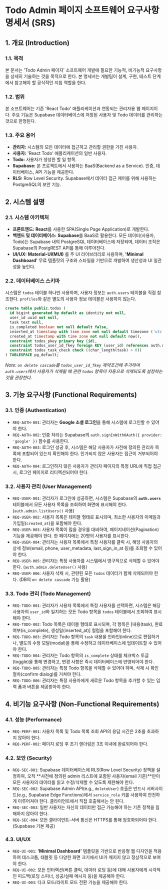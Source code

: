 # Todo Admin 페이지 소프트웨어 요구사항 명세서 (SRS)

## 1. 개요 (Introduction)

### 1.1. 목적
본 문서는 'Todo Admin 페이지' 소프트웨어 개발에 필요한 기능적, 비기능적 요구사항을 상세히 기술하는 것을 목적으로 한다. 본 명세서는 개발팀이 설계, 구현, 테스트 단계에서 참고해야 할 공식적인 지침 역할을 한다.

### 1.2. 범위
본 소프트웨어는 기존 'React Todo' 애플리케이션과 연동되는 관리자용 웹 페이지이다. 주요 기능은 Supabase 데이터베이스에 저장된 사용자 및 Todo 데이터를 관리하는 것으로 한정된다.

### 1.3. 주요 용어
- **관리자:** 시스템의 모든 데이터에 접근하고 관리할 권한을 가진 사용자.
- **사용자:** 'React Todo' 애플리케이션의 일반 사용자.
- **Todo:** 사용자가 생성한 할 일 항목.
- **Supabase:** 본 프로젝트에서 사용하는 BaaS(Backend as a Service). 인증, 데이터베이스, API 기능을 제공한다.
- **RLS:** Row Level Security. Supabase에서 데이터 접근 제어를 위해 사용하는 PostgreSQL의 보안 기능.

## 2. 시스템 설명

### 2.1. 시스템 아키텍처
- **프론트엔드:** **React**를 사용한 SPA(Single Page Application)로 개발한다.
- **백엔드 및 데이터베이스:** **Supabase**를 BaaS로 활용한다. 모든 데이터(사용자, Todo)는 Supabase 내의 PostgreSQL 데이터베이스에 저장되며, 데이터 조작은 Supabase의 PostgREST API를 통해 이루어진다.
- **UI/UX:** **Material-UI(MUI)** 를 주 UI 라이브러리로 사용하며, **'Minimal Dashboard'** 무료 템플릿의 구조와 스타일을 기반으로 개발하여 생산성과 UI 일관성을 높인다.

### 2.2. 데이터베이스 스키마
시스템은 `todos` 테이블 하나만 사용하며, 사용자 정보는 `auth.users` 테이블을 직접 참조한다. `profiles`와 같은 별도의 사용자 정보 테이블은 사용하지 않는다.

```sql
create table public.todos (
  id bigint generated by default as identity not null,
  user_id uuid not null,
  task text null,
  is_completed boolean not null default false,
  inserted_at timestamp with time zone not null default timezone ('utc'::text, now()),
  created_at timestamp with time zone not null default now(),
  constraint todos_pkey primary key (id),
  constraint todos_user_id_fkey foreign KEY (user_id) references auth.users (id) on delete cascade,
  constraint todos_task_check check ((char_length(task) > 0))
) TABLESPACE pg_default;
```
*Note: `on delete cascade`를 `todos_user_id_fkey` 제약조건에 추가하여 `auth.users`에서 사용자가 삭제될 때 관련 `todos` 항목이 자동으로 삭제되도록 설정하는 것을 권장한다.*

## 3. 기능 요구사항 (Functional Requirements)

### 3.1. 인증 (Authentication)
- `REQ-AUTH-001`: 관리자는 **Google 소셜 로그인**을 통해 시스템에 로그인할 수 있어야 한다.
- `REQ-AUTH-002`: 인증 처리는 Supabase의 `auth.signInWithOAuth({ provider: 'google' })` 함수를 사용한다.
- `REQ-AUTH-003`: 로그인 성공 후, 시스템은 해당 사용자가 사전에 정의된 관리자 목록에 포함되어 있는지 확인해야 한다. 인가되지 않은 사용자는 접근이 거부되어야 한다.
- `REQ-AUTH-004`: 로그인하지 않은 사용자가 관리자 페이지의 특정 URL에 직접 접근 시, 로그인 페이지로 리디렉션되어야 한다.

### 3.2. 사용자 관리 (User Management)
- `REQ-USER-001`: 관리자가 로그인에 성공하면, 시스템은 Supabase의 **`auth.users`** 테이블에서 모든 사용자 목록을 조회하여 화면에 표시해야 한다. (`auth.admin.listUsers()` 사용)
- `REQ-USER-002`: 사용자 목록은 테이블 형태로 표시되며, 최소한 사용자의 이메일과 가입일(`created_at`)을 포함해야 한다.
- `REQ-USER-003`: 사용자 목록이 많을 경우를 대비하여, 페이지네이션(Pagination) 기능을 제공해야 한다. 한 페이지에는 20명의 사용자를 표시한다.
- `REQ-USER-004`: 관리자는 사용자 목록에서 특정 사용자를 클릭 시, 해당 사용자의 상세 정보(email, phone, user_metadata, last_sign_in_at 등)를 조회할 수 있어야 한다.
- `REQ-USER-005`: 관리자는 특정 사용자를 시스템에서 영구적으로 삭제할 수 있어야 한다. (`auth.admin.deleteUser()` 사용)
- `REQ-USER-006`: 사용자 삭제 시, 관련된 모든 `todos` 데이터가 함께 삭제되어야 한다. (DB의 `on delete cascade` 기능 활용)

### 3.3. Todo 관리 (Todo Management)
- `REQ-TODO-001`: 관리자가 사용자 목록에서 특정 사용자를 선택하면, 시스템은 해당 사용자의 `user_id`와 일치하는 모든 Todo 항목을 `todos` 테이블에서 조회하여 표시해야 한다.
- `REQ-TODO-002`: Todo 목록은 테이블 형태로 표시되며, 각 항목은 [내용(task), 완료 여부(is_complete), 생성일(inserted_at)] 컬럼을 포함해야 한다.
- `REQ-TODO-003`: 관리자는 Todo 항목의 `task` 내용을 인라인(inline)으로 편집하거나, 별도의 수정 모달(modal)을 통해 수정하고 데이터베이스에 업데이트할 수 있어야 한다.
- `REQ-TODO-004`: 관리자는 Todo 항목의 `is_complete` 상태를 체크박스 토글(toggle)을 통해 변경하고, 변경 사항은 즉시 데이터베이스에 반영되어야 한다.
- `REQ-TODO-005`: 관리자는 특정 Todo 항목을 삭제할 수 있어야 하며, 삭제 시 확인 절차(confirm dialog)를 거쳐야 한다.
- `REQ-TODO-006`: 관리자는 특정 사용자에게 새로운 Todo 항목을 추가할 수 있는 입력 폼과 버튼을 제공받아야 한다.

## 4. 비기능 요구사항 (Non-Functional Requirements)

### 4.1. 성능 (Performance)
- `REQ-PERF-001`: 사용자 목록 및 Todo 목록 조회 API의 응답 시간은 2초를 초과하지 않아야 한다.
- `REQ-PERF-002`: 페이지 로딩 후 초기 렌더링은 3초 이내에 완료되어야 한다.

### 4.2. 보안 (Security)
- `REQ-SEC-001`: Supabase 데이터베이스에 RLS(Row Level Security) 정책을 설정하여, 오직 **사전에 정의된 admin 리스트에 포함된 사용자(email 기준)**만이 모든 사용자의 데이터를 읽고 수정/삭제할 수 있도록 제한해야 한다.
- `REQ-SEC-002`: Supabase Admin API(e.g., `deleteUser`) 호출은 반드시 서버사이드(e.g., Supabase Edge Functions)에서 `service_role` 키를 사용하여 안전하게 이루어져야 한다. 클라이언트에서 직접 호출해서는 안 된다.
- `REQ-SEC-003`: 일반 사용자는 자신의 데이터만 접근 가능해야 하는 기존 정책을 침해하지 않아야 한다.
- `REQ-SEC-004`: 모든 클라이언트-서버 통신은 HTTPS를 통해 암호화되어야 한다. (Supabase 기본 제공)

### 4.3. UI/UX
- `REQ-UI-001`: **'Minimal Dashboard'** 템플릿을 기반으로 반응형 웹 디자인을 적용하여 데스크톱, 태블릿 등 다양한 화면 크기에서 UI가 깨지지 않고 정상적으로 보여야 한다.
- `REQ-UI-002`: 모든 인터랙션(버튼 클릭, 데이터 로딩 등)에 대해 사용자에게 시각적인 피드백(로딩 스피너, 성공/실패 메시지 등)을 제공해야 한다.
- `REQ-UI-003`: 다크 모드/라이트 모드 전환 기능을 제공해야 한다.
